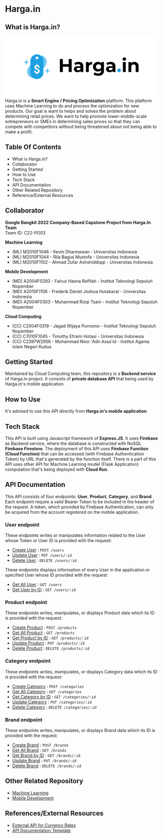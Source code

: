 # Harga.in  

## What is Harga.in?
![Harga.In Logo](./media/hargain-logo.png)  
Harga.in is a **Smart Engine / Pricing Optimization** platform. This platform uses Machine Learning to do and process the optimization for new products. Our goal is want to helps and solves the problem about determining retail prices. We want to help promote lower-middle-scale entrepreneurs or SMEs in determining sales prices so that they can compete with competitors without being threatened about not being able to make a profit.

## Table Of Contents
- What is Harga.in?
- Collaborator
- Getting Started
- How to Use
- Tech Stack
- API Documentation
- Other Related Repository
- Reference/External Resources

## Collaborator
**Google Bangkit 2022 Company-Based Capstone Project from Harga.In Team**  
Team ID: C22-PO03

**Machine Learning**
- (ML) M2010F1046 - Kevin Dharmawan - Universitas Indonesia
- (ML) M2010F1044 - Rila Bagus Mustofa - Universitas Indonesia
- (ML) M2010F1102 - Ahmad Zufar Ashshiddiqqi - Universitas Indonesia

**Mobile Development**
- (MD) A2004F0293 - Fairuz Hasna Rofifah - Institut Teknologi Sepuluh Nopember
- (MD) A2010F1106 - Frederik Daniel Joshua Hutabarat - Universitas Indonesia
- (MD) A2004F0303 - Muhammad Rizqi Tsani - Institut Teknologi Sepuluh Nopember

**Cloud Computing**
- (CC) C2004F0319 - Jagad Wijaya Purnomo - Institut Teknologi Sepuluh Nopember
- (CC) C7010F1045 - Timothy Efraim Hotasi  - Universitas Indonesia
- (CC) C2397W2956 - Muhammad Noor 'Adn Assa'id - Institut Agama Islam Negeri Kudus

## Getting Started
Maintained by Cloud Computing team, this repository is a **Backend service** of Harga.in project. It consists of **private database API** that being used by Harga.in's mobile application.

## How to Use
It's advised to use this API directly from **Harga.in's mobile application**.

## Tech Stack
This API is built using Javascript framework of **Express.JS**. It uses **Firebase** as Backend service, where the database is constructed with NoSQL **Firebase Firestore**. The deployment of this API uses **Firebase Function (Cloud Function)** that can be accessed (with Firebase Authentication Token) by URL that's generated by the function itself. There is a part of this API uses other API for Machine Learning model (Flask Application) computation that's being deployed with **Cloud Run**.

## API Documentation
This API consists of four endpoints: **User**, **Product**, **Category**, and **Brand**.
Each endpoint require a valid Bearer Token to be included in the header of the request. A token, which provided by Firebase Authentication, can only be acquired from the account registered on the mobile application.

### User endpoint
These endpoints writes or manipulates information related to the User whose Token or User ID is provided with the request:
* [Create User](documentation/user.md#create-user) : `POST /users`
* [Update User](documentation/user.md#update-user) : `PUT /users/:id`
* [Delete User](documentation/user.md#delete-user) : `DELETE /users/:id`

These endpoints displays information of every User in the application or specified User whose ID provided with the request:
* [Get All User](documentation/user.md#get-all-users) : `GET /users`
* [Get User by ID](documentation/user.md#get-users-by-id) : `GET /users/:id`

### Product endpoint
These endpoints writes, manipulates, or displays Product data which its ID is provided with the request:
* [Create Product](./documentation/product.md#create-product) : `POST /products`
* [Get All Product](./documentation/product.md#get-all-products) : `GET /products`
* [Get Product by ID](./documentation/product.md#get-products-by-id) : `GET /products/:id`
* [Update Product](./documentation/product.md#update-product) : `PUT /products/:id`
* [Delete Product](./documentation/product.md#delete-product) : `DELETE /products/:id`

### Category endpoint
These endpoints writes, manipulates, or displays Category data which its ID is provided with the request:
* [Create Category](./documentation/category.md#create-category) : `POST /categories`
* [Get All Category](./documentation/category.md#get-all-categories) : `GET /categories`
* [Get Category by ID](./documentation/category.md#get-categories-by-id) : `GET /categories/:id`
* [Update Category](./documentation/category.md#update-category) : `PUT /categories/:id`
* [Delete Category](./documentation/category.md#delete-category) : `DELETE /categories/:id`

### Brand endpoint
These endpoints writes, manipulates, or displays Brand data which its ID is provided with the request:
* [Create Brand](./documentation/brand.md#create-brand) : `POST /brands`
* [Get All Brand](./documentation/brand.md#get-all-brands) : `GET /brands`
* [Get Brand by ID](./documentation/brand.md#get-brand-by-id) : `GET /brands/:id`
* [Update Brand](./documentation/brand.md#update-brand) : `PUT /brands/:id`
* [Delete Brand](./documentation/brand.md#delete-brand) : `DELETE /brands/:id`

## Other Related Repository
- [Machine Learning](https://github.com/kevindharmawan/hargain-model)
- [Mobile Development](https://github.com/rizqitsani/harga.in)

## References/External Resources
- [External API for Currency Rates](https://www.currencyconverterapi.com/)
- [API Documentation Template](https://github.com/jamescooke/restapidocs/tree/master/examples)
